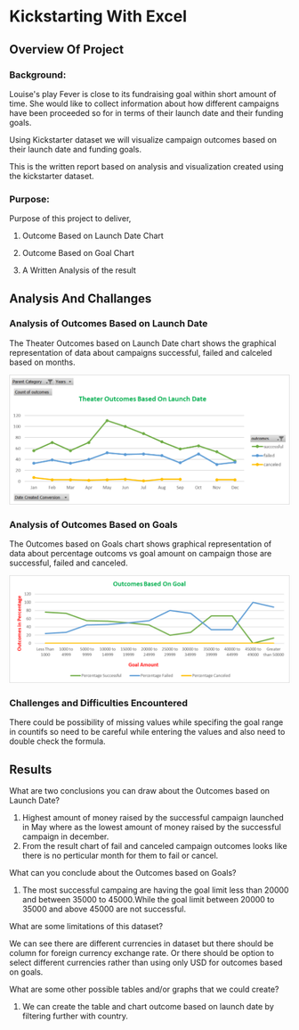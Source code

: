 # Kickstarting With Excel

## Overview Of Project

### Background:

Louise's play Fever is close to its fundraising goal within short amount of time. She would like to collect information about how different campaigns have been proceeded so for in terms of their launch date and their funding goals.

Using Kickstarter dataset we will visualize campaign outcomes based on their launch date and funding goals. 

This is the written report based on analysis and visualization created using the kickstarter dataset.

### Purpose:

Purpose of this project to deliver, 

1. Outcome Based on Launch Date Chart

2. Outcome Based on Goal Chart

3. A Written Analysis of the result

## Analysis And Challanges

### Analysis of Outcomes Based on Launch Date

The Theater Outcomes based on Launch Date chart shows the graphical representation of data about campaigns successful, failed and calceled based on months. 

![Theater outcome based on Launch Date](https://github.com/rachanamule/kickstarter-analysis/blob/1e2f1d7590f01b74434f470917f00b5b7bf58d33/resources/Theater_Outcomes_vs_Launch.png)

### Analysis of Outcomes Based on Goals

The Outcomes based on Goals chart shows graphical representation of data about percentage outcoms vs goal amount on campaign those are successful, failed and canceled. 

![Outcome Based on Goal](https://github.com/rachanamule/kickstarter-analysis/blob/1e2f1d7590f01b74434f470917f00b5b7bf58d33/resources/Outcomes_vs_Goals.png)

### Challenges and Difficulties Encountered

There could be possibility of missing values while specifing the goal range in countifs so need to be careful while entering the values and also need to double check the formula.

## Results

What are two conclusions you can draw about the Outcomes based on Launch Date?

1. Highest amount of money raised by the successful campaign launched in May where as the lowest amount of money raised by the successful campaign in december.
2. From the result chart of fail and canceled campaign outcomes looks like there is no perticular month for them to fail or cancel.

What can you conclude about the Outcomes based on Goals?

1. The most successful campaing are having the goal limit less than 20000 and between 35000 to 45000.While the goal limit between 20000 to 35000 and above 45000 are not successful.

What are some limitations of this dataset?

We can see there are different currencies in dataset but there should be column for foreign currency exchange rate. Or there should be option to select different currencies rather than using only USD for outcomes based on goals.


What are some other possible tables and/or graphs that we could create?

1. We can create the table and chart outcome based on launch date by filtering further with country.




